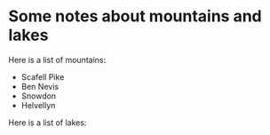 Some notes about mountains and lakes
==========================

Here is a list of mountains:

* Scafell Pike
* Ben Nevis
* Snowdon
* Helvellyn

Here is a list of lakes:
